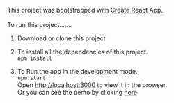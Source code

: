 This project was bootstrapped with [Create React App](https://github.com/facebook/create-react-app).
<br><br>
To run this project.......

1. Download or clone this project
2. To install all the dependencies of this project. <br>
   `npm install`

3. To Run the app in the development mode. <br>
   `npm start`  
    Open [http://localhost:3000](http://localhost:3000) to view it in the browser.<br>
   Or you can see the demo by clicking [here](http://wolfzxcv.github.io/dailydrinks)
